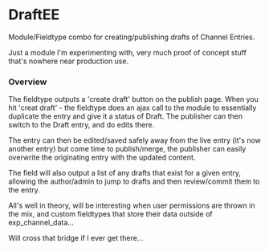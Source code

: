 # DraftEE

Module/Fieldtype combo for creating/publishing drafts of Channel Entries.

Just a module I'm experimenting with, very much proof of concept stuff that's nowhere near production use.

### Overview

The fieldtype outputs a 'create draft' button on the publish page. When you hit 'creat draft' - the fieldtype does an ajax call to the module to essentially duplicate the entry and give it a status of Draft. The publisher can then switch to the Draft entry, and do edits there.

The entry can then be edited/saved safely away from the live entry (it's now another entry) but come time to publish/merge, the publisher can easily overwrite the originating entry with the updated content.

The field will also output a list of any drafts that exist for a given entry, allowing the author/admin to jump to drafts and then review/commit them to the entry.

All's well in theory, will be interesting when user permissions are thrown in the mix, and custom fieldtypes that store their data outside of exp_channel_data...

Will cross that bridge if I ever get there...
